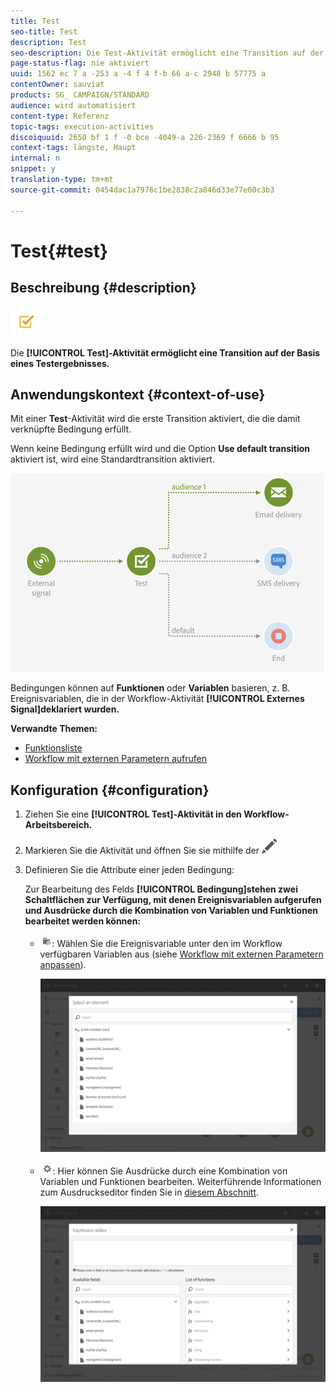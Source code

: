 ```yaml
---
title: Test
seo-title: Test
description: Test
seo-description: Die Test-Aktivität ermöglicht eine Transition auf der Basis eines Testergebnisses.
page-status-flag: nie aktiviert
uuid: 1562 ec 7 a -253 a -4 f 4 f-b 66 a-c 2948 b 57775 a
contentOwner: sauviat
products: SG_ CAMPAIGN/STANDARD
audience: wird automatisiert
content-type: Referenz
topic-tags: execution-activities
discoiquuid: 2650 bf 1 f -0 bce -4049-a 226-2369 f 6666 b 95
context-tags: längste, Haupt
internal: n
snippet: y
translation-type: tm+mt
source-git-commit: 0454dac1a7976c1be2838c2a846d33e77e60c3b3

---
```



# Test{#test}

## Beschreibung {#description}

![](assets/test.png)

Die **[!UICONTROL Test]-Aktivität ermöglicht eine Transition auf der Basis eines Testergebnisses.**

## Anwendungskontext {#context-of-use}

Mit einer **Test**-Aktivität wird die erste Transition aktiviert, die die damit verknüpfte Bedingung erfüllt.

Wenn keine Bedingung erfüllt wird und die Option **Use default transition** aktiviert ist, wird eine Standardtransition aktiviert.

![](assets/wkf_test_activity_example.png)

Bedingungen können auf **Funktionen** oder **Variablen** basieren, z. B. Ereignisvariablen, die in der Workflow-Aktivität **[!UICONTROL Externes Signal]deklariert wurden.**

**Verwandte Themen:**

* [Funktionsliste](../../automating/using/list-of-functions.md)
* [Workflow mit externen Parametern aufrufen](../../automating/using/calling-a-workflow-with-external-parameters.md)

## Konfiguration {#configuration}

1. Ziehen Sie eine **[!UICONTROL Test]-Aktivität in den Workflow-Arbeitsbereich.**
1. Markieren Sie die Aktivität und öffnen Sie sie mithilfe der ![-Schaltfläche aus den angezeigten Quick Actions.](assets/edit_darkgrey-24px.png)
1. Definieren Sie die Attribute einer jeden Bedingung:

   Zur Bearbeitung des Felds **[!UICONTROL Bedingung]stehen zwei Schaltflächen zur Verfügung, mit denen Ereignisvariablen aufgerufen und Ausdrücke durch die Kombination von Variablen und Funktionen bearbeitet werden können:**

   * ![](assets/extsignal_picker.png): Wählen Sie die Ereignisvariable unter den im Workflow verfügbaren Variablen aus (siehe [Workflow mit externen Parametern anpassen](../../automating/using/calling-a-workflow-with-external-parameters.md#customizing-a-workflow-with-external-parameters)).

      ![](assets/wkf_test_activity_variables.png)

   * ![](assets/extsignal_expression_editor.png): Hier können Sie Ausdrücke durch eine Kombination von Variablen und Funktionen bearbeiten. Weiterführende Informationen zum Ausdruckseditor finden Sie in [diesem Abschnitt](../../automating/using/advanced-expression-editing.md).

      ![](assets/wkf_test_activity_variables_expression.png)

